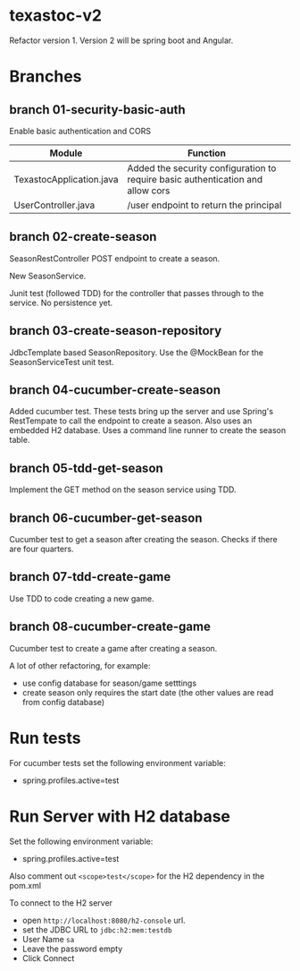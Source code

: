 # texastoc-v2
Refactor version 1. Version 2 will be spring boot and Angular.

# Branches

## branch 01-security-basic-auth
Enable basic authentication and CORS 

Module | Function
------------ | -------------
TexastocApplication.java | Added the security configuration to require basic authentication and allow cors
UserController.java | /user endpoint to return the principal

## branch 02-create-season

SeasonRestController POST endpoint to create a season. 

New SeasonService.

Junit test (followed TDD) for the controller that passes through to the service. No persistence yet.

## branch 03-create-season-repository

JdbcTemplate based SeasonRepository. Use the @MockBean for the SeasonServiceTest unit test.

## branch 04-cucumber-create-season
Added cucumber test. These tests bring up the server and use Spring's RestTempate to call the endpoint to create a season. Also uses an embedded H2 database. Uses a command line runner to create the season table.

## branch 05-tdd-get-season
Implement the GET method on the season service using TDD.

## branch 06-cucumber-get-season
Cucumber test to get a season after creating the season. Checks if there are four quarters.

## branch 07-tdd-create-game
Use TDD to code creating a new game.

## branch 08-cucumber-create-game
Cucumber test to create a game after creating a season. 


A lot of other refactoring, for example:
* use config database for season/game setttings
* create season only requires the start date (the other values are read from config database)

# Run tests
For cucumber tests set the following environment variable:
* spring.profiles.active=test

# Run Server with H2 database
Set the following environment variable:
* spring.profiles.active=test

Also comment out 
`<scope>test</scope>`
for the H2 dependency in the pom.xml

To connect to the H2 server 
* open `http://localhost:8080/h2-console` url. 
* set the JDBC URL to `jdbc:h2:mem:testdb`
* User Name `sa`
* Leave the password empty
* Click Connect
